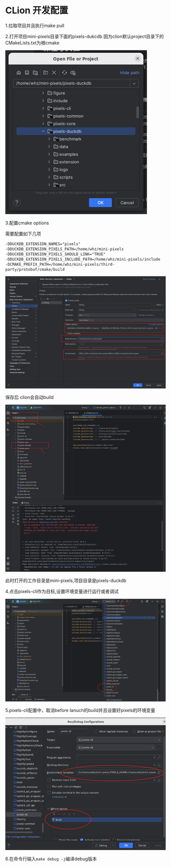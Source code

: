 # CLion 开发配置

1.拉取项目并且执行make pull



2.打开项目mini-pixels目录下面的pixels-dukcdb 因为clion默认project目录下的CMakeLists.txt为根cmake




![image-20241229121331338](../figure/1.png)

3.配置cmake options

需要配置如下几项

```
-DDUCKDB_EXTENSION_NAMES="pixels"
-DDUCKDB_EXTENSION_PIXELS_PATH=/home/whz/mini-pixels
-DDUCKDB_EXTENSION_PIXELS_SHOULD_LINK="TRUE"
-DDUCKDB_EXTENSION_PIXELS_INCLUDE_PATH=/home/whz/mini-pixels/include
-DCMAKE_PREFIX_PATH=/home/whz/mini-pixels/third-party/protobuf/cmake/build
```


![image-20241229122515503](../figure/2.png)






保存后 clion会自动build


![image-20241229121901319](../figure/3.png)

此时打开的工作目录是mini-pixels,项目目录是pixels-duckdb

4.点击pixels-cli作为目标,设置环境变量进行运行或者调试


![image-20241229122830709](../figure/4.png)

5.pixels-cli配置中，取消before lanuch的build并且设置好pixels的环境变量

![image-20250113160030103](../figure/5.png)



6.在命令行输入`make debug -j`编译debug版本

